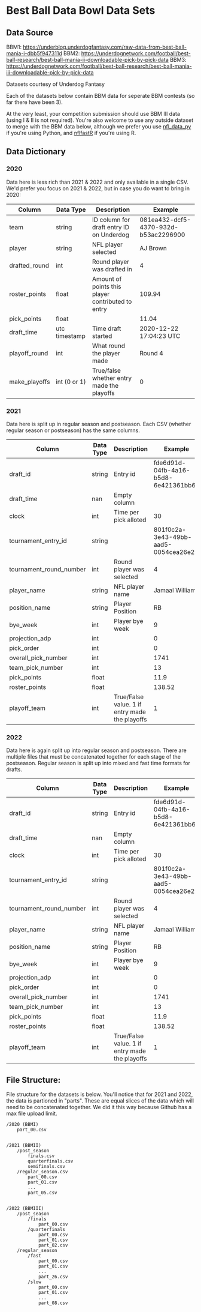 # Best Ball Data Bowl Data Sets

## Data Source

BBM1: https://underblog.underdogfantasy.com/raw-data-from-best-ball-mania-i-dbb5f947311d
BBM2: https://underdognetwork.com/football/best-ball-research/best-ball-mania-ii-downloadable-pick-by-pick-data
BBM3: https://underdognetwork.com/football/best-ball-research/best-ball-mania-iii-downloadable-pick-by-pick-data

Datasets courtesy of Underdog Fantasy

Each of the datasets below contain BBM data for seperate BBM contests (so far there have been 3).

At the very least, your competition submission should use BBM III data (using I & II is not required). You're also welcome to use any outside dataset to merge with the BBM data below, although we prefer you use [nfl_data_py](https://github.com/cooperdff/nfl_data_py) if you're using Python, and [nflfastR](https://github.com/nflverse/nflfastR/) if you're using R. 

## Data Dictionary

### 2020

Data here is less rich than 2021 & 2022 and only available in a single CSV. We'd prefer you focus on 2021 & 2022, but in case you do want to bring in 2020:

| **Column**    | **Data Type** | **Description**                                   | **Example**                          |
|---------------|---------------|---------------------------------------------------|--------------------------------------|
| team          | string        | ID column for draft entry ID on Underdog          | 081ea432-dcf5-4370-932d-b53ac2296900 |
| player        | string        | NFL player selected                               | AJ Brown                             |
| drafted_round | int           | Round player was drafted in                       | 4                                    |
| roster_points | float         | Amount of points this player contributed to entry | 109.94                               |
| pick_points   | float         |                                                   | 11.04                                |
| draft_time    | utc timestamp | Time draft started                                | 2020-12-22 17:04:23 UTC              |
| playoff_round | int           | What round the player made                        | Round 4                              |
| make_playoffs | int (0 or 1)  | True/false whether entry made the playoffs        | 0                                    |

### 2021

Data here is split up in regular season and postseason. Each CSV (whether regular season or postseason) has the same columns.

| **Column**              | **Data Type** | **Description**                                | **Example**                          |
|-------------------------|---------------|------------------------------------------------|--------------------------------------|
| draft_id                | string        | Entry id                                       | fde6d91d-04fb-4a16-b5d8-6e421361bb63 |
| draft_time              | nan           | Empty column                                   |                                      |
| clock                   | int           | Time per pick alloted                          | 30                                   |
| tournament_entry_id     | string        |                                                | 801f0c2a-3e43-49bb-aad5-0054cea26e23 |
| tournament_round_number | int           | Round player was selected                      | 4                                    |
| player_name             | string        | NFL player name                                | Jamaal Williams                      |
| position_name           | string        | Player Position                                | RB                                   |
| bye_week                | int           | Player bye week                                | 9                                    |
| projection_adp          | int           |                                                | 0                                    |
| pick_order              | int           |                                                | 0                                    |
| overall_pick_number     | int           |                                                | 1741                                 |
| team_pick_number        | int           |                                                | 13                                   |
| pick_points             | float         |                                                | 11.9                                 |
| roster_points           | float         |                                                | 138.52                               |
| playoff_team            | int           | True/False value. 1 if entry made the playoffs | 1                                    |

### 2022

Data here is again split up into regular season and postseason. There are multiple files that must be concatenated together for each stage of the postseason. Regular season is split up into mixed and fast time formats for drafts. 

| **Column**              | **Data Type** | **Description**                                | **Example**                          |
|-------------------------|---------------|------------------------------------------------|--------------------------------------|
| draft_id                | string        | Entry id                                       | fde6d91d-04fb-4a16-b5d8-6e421361bb63 |
| draft_time              | nan           | Empty column                                   |                                      |
| clock                   | int           | Time per pick alloted                          | 30                                   |
| tournament_entry_id     | string        |                                                | 801f0c2a-3e43-49bb-aad5-0054cea26e23 |
| tournament_round_number | int           | Round player was selected                      | 4                                    |
| player_name             | string        | NFL player name                                | Jamaal Williams                      |
| position_name           | string        | Player Position                                | RB                                   |
| bye_week                | int           | Player bye week                                | 9                                    |
| projection_adp          | int           |                                                | 0                                    |
| pick_order              | int           |                                                | 0                                    |
| overall_pick_number     | int           |                                                | 1741                                 |
| team_pick_number        | int           |                                                | 13                                   |
| pick_points             | float         |                                                | 11.9                                 |
| roster_points           | float         |                                                | 138.52                               |
| playoff_team            | int           | True/False value. 1 if entry made the playoffs | 1                                    |

## File Structure:

File structure for the datasets is below. You'll notice that for 2021 and 2022, the data is partioned in "parts". These are equal slices of the data which will need to be concatenated together. We did it this way because Github has a max file upload limit. 

```
/2020 (BBMI)
    part_00.csv


/2021 (BBMII)
    /post_season
        finals.csv
        quarterfinals.csv
        semifinals.csv
    /regular_season.csv
        part_00.csv
        part_01.csv
        ...
        part_05.csv


/2022 (BBMIII)
    /post_season
        /finals
            part_00.csv
        /quarterfinals
            part_00.csv
            part_01.csv
            part_02.csv
    /regular_season
        /fast
            part_00.csv
            part_01.csv
            ...
            part_26.csv
        /slow
            part_00.csv
            part_01.csv
            ...
            part_08.csv
```